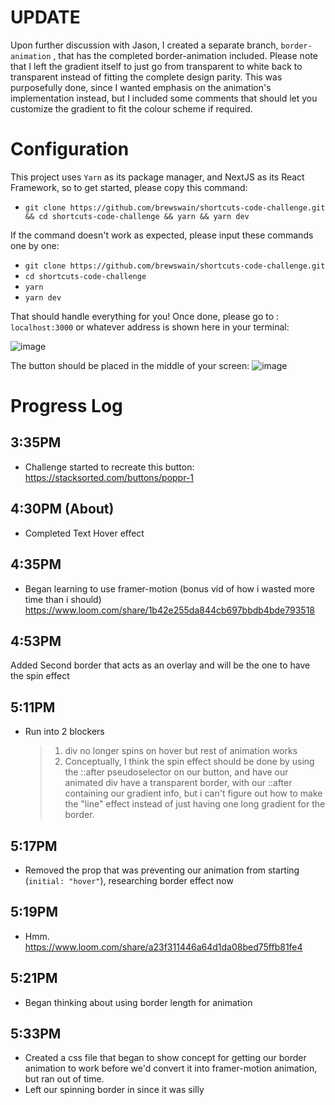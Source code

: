 # UPDATE

Upon further discussion with Jason, I created a separate branch, `border-animation` , that has the completed border-animation included. Please note that I left the gradient itself to just go from transparent to white back to transparent instead of fitting the complete design parity. This was purposefully done, since I wanted emphasis on the animation's implementation instead, but I included some comments that should let you customize the gradient to fit the colour scheme if required.

# Configuration
This project uses `Yarn` as its package manager, and NextJS as its React Framework, so to get started, please copy this command:
- `git clone https://github.com/brewswain/shortcuts-code-challenge.git && cd shortcuts-code-challenge && yarn && yarn dev`

If the command doesn't work as expected, please input these commands one by one:
- `git clone https://github.com/brewswain/shortcuts-code-challenge.git`
- `cd shortcuts-code-challenge`
- `yarn`
- `yarn dev`
  
That should handle everything for you! Once done, please go to :
`localhost:3000` or whatever address is shown here in your terminal:

![image](https://github.com/brewswain/shortcuts-code-challenge/assets/6282435/018109a1-4522-4d87-8081-bb174be38057)



The button should be placed in the middle of your screen:
![image](https://github.com/brewswain/shortcuts-code-challenge/assets/6282435/3c2cf123-99f0-42be-9092-870809dfb2b0)


# Progress Log

## 3:35PM

- Challenge started to recreate this button:
  https://stacksorted.com/buttons/poppr-1

## 4:30PM (About)

- Completed Text Hover effect

## 4:35PM

- Began learning to use framer-motion (bonus vid of how i wasted more time than i should)
  https://www.loom.com/share/1b42e255da844cb697bbdb4bde793518

## 4:53PM

Added Second border that acts as an overlay and will be the one to have the spin effect

## 5:11PM

- Run into 2 blockers
  > 1. div no longer spins on hover but rest of animation works
  > 2. Conceptually, I think the spin effect should be done by using the ::after pseudoselector on our button, and have our animated div have a transparent border, with our ::after containing our gradient info, but i can't figure out how to make the "line" effect instead of just having one long gradient for the border.

## 5:17PM

- Removed the prop that was preventing our animation from starting (`initial: "hover"`), researching border effect now

## 5:19PM

- Hmm.
  https://www.loom.com/share/a23f311446a64d1da08bed75ffb81fe4

## 5:21PM

- Began thinking about using border length for animation

## 5:33PM

- Created a css file that began to show concept for getting our border animation to work before we'd convert it into framer-motion animation, but ran out of time.
- Left our spinning border in since it was silly
